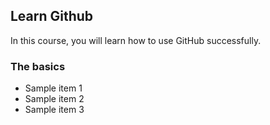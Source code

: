 ## Learn Github
In this course, you will learn how to use GitHub successfully.

### The basics
- Sample item 1
- Sample item 2
- Sample item 3
